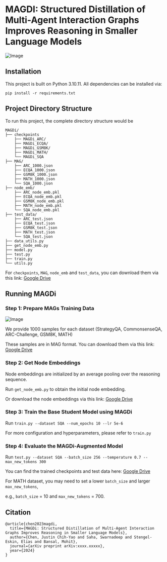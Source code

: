 # MAGDI: Structured Distillation of Multi-Agent Interaction Graphs Improves Reasoning in Smaller Language Models
![Image](https://i.imgur.com/alEYjUs.png)

## Installation
This project is built on Python 3.10.11. All dependencies can be installed via:

`pip install -r requirements.txt`

## Project Directory Structure
To run this project, the complete directory structure would be
```
MAGDi/
├── checkpoints
    ├── MAGDi_ARC/
    ├── MAGDi_ECQA/
    ├── MAGDi_GSM8K/
    ├── MAGDi_MATH/
    └── MAGDi_SQA
├── MAG/
    ├── ARC_1000.json
    ├── ECQA_1000.json
    ├── GSM8K_1000.json
    ├── MATH_1000.json
    └── SQA_1000.json
├── node_emb/
    ├── ARC_node_emb.pkl
    ├── ECQA_node_emb.pkl
    ├── GSM8K_node_emb.pkl
    ├── MATH_node_emb.pkl
    └── SQA_node_emb.pkl
├── test_data/
    ├── ARC_test.json
    ├── ECQA_test.json
    ├── GSM8K_test.json
    ├── MATH_test.json
    └── SQA_test.json
├── data_utils.py
├── get_node_emb.py
├── model.py
├── test.py
├── train.py
└── utils.py
```

For `checkpoints`, `MAG`, `node_emb` and `test_data`, you can download them via this link: [Google Drive](https://drive.google.com/drive/folders/187_s_I0e3NUJGFeV0AHzG85PrTotSTuF?usp=sharing)

## Running MAGDi

### Step 1: Prepare MAGs Training Data

![Image](https://i.imgur.com/Ll3AmNL.png)

We provide 1000 samples for each dataset (StrategyQA, CommonsenseQA, ARC-Challenge, GSM8K, MATH)

These samples are in MAG format. You can download them via this link: [Google Drive](https://drive.google.com/drive/folders/187_s_I0e3NUJGFeV0AHzG85PrTotSTuF?usp=sharing)

### Step 2: Get Node Embeddings
Node embeddings are initialized by an average pooling over the reasoning sequence.

Run `get_node_emb.py` to obtain the initial node embedding.

Or download the node embeddings via this link: [Google Drive](https://drive.google.com/drive/folders/187_s_I0e3NUJGFeV0AHzG85PrTotSTuF?usp=sharing)

### Step 3: Train the Base Student Model using MAGDi
Run ```train.py --dataset SQA --num_epochs 10 --lr 5e-6```

For more configuration and hyperparameters, please refer to `train.py`

### Step 4: Evaluate the MAGDi-Augmented Model
Run ```test.py --dataset SQA --batch_size 256 --temperature 0.7 --max_new_tokens 300```

You can find the trained checkpoints and test data here: [Google Drive](https://drive.google.com/drive/folders/187_s_I0e3NUJGFeV0AHzG85PrTotSTuF?usp=sharing)

For MATH dataset, you may need to set a lower `batch_size` and larger `max_new_tokens`, 

e.g., `batch_size` = 10 and `max_new_tokens` = 700.

## Citation
```
@article{chen2023magdi,
  title={MAGDi: Structured Distillation of Multi-Agent Interaction Graphs Improves Reasoning in Smaller Language Models},
  author={Chen, Justin Chih-Yao and Saha, Swarnadeep and Stengel-Eskin, Elias and Bansal, Mohit},
  journal={arXiv preprint arXiv:xxxx.xxxxx},
  year={2024}
}
```
